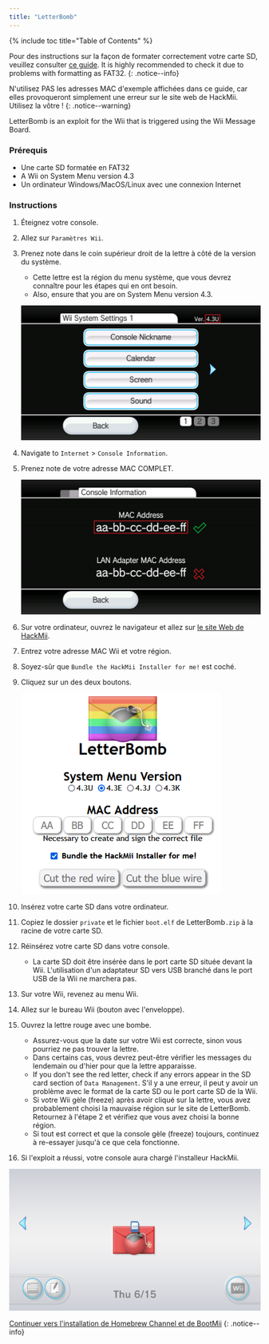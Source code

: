 ```yaml
---
title: "LetterBomb"
---
```


{% include toc title="Table of Contents" %}

Pour des instructions sur la façon de formater correctement votre carte SD, veuillez consulter [ce guide](https://wiki.hacks.guide/wiki/Formatting_an_SD_card). It is highly recommended to check it due to problems with formatting as FAT32.
{: .notice--info}

N'utilisez PAS les adresses MAC d'exemple affichées dans ce guide, car elles provoqueront simplement une erreur sur le site web de HackMii. Utilisez la vôtre !
{: .notice--warning}

LetterBomb is an exploit for the Wii that is triggered using the Wii Message Board.

### Prérequis
* Une carte SD formatée en FAT32
* A Wii on System Menu version 4.3
* Un ordinateur Windows/MacOS/Linux avec une connexion Internet

### Instructions

1. Éteignez votre console.
1. Allez sur `Paramètres Wii`.
1. Prenez note dans le coin supérieur droit de la lettre à côté de la version du système.
    + Cette lettre est la région du menu système, que vous devrez connaître pour les étapes qui en ont besoin.
    + Also, ensure that you are on System Menu version 4.3.

    ![](/images/wii/SystemMenuVersion.png)

1. Navigate to `Internet` > `Console Information`.
1. Prenez note de votre adresse MAC COMPLET.

    ![](/images/wii/MacAddress.png)

1. Sur votre ordinateur, ouvrez le navigateur et allez sur [le site Web de HackMii](https://please.hackmii.com/).
1. Entrez votre adresse MAC Wii et votre région.
1. Soyez-sûr que `Bundle the HackMii Installer for me!` est coché.
1. Cliquez sur un des deux boutons.

    ![](/images/exploits/letterbomb/LetterBomb-PC.png)

1. Insérez votre carte SD dans votre ordinateur.
1. Copiez le dossier `private` et le fichier `boot.elf` de LetterBomb`.zip` à la racine de votre carte SD.
1. Réinsérez votre carte SD dans votre console.
    + La carte SD doit être insérée dans le port carte SD située devant la Wii. L'utilisation d'un adaptateur SD vers USB branché dans le port USB de la Wii ne marchera pas.
1. Sur votre Wii, revenez au menu Wii.
1. Allez sur le bureau Wii (bouton avec l'enveloppe).
1. Ouvrez la lettre rouge avec une bombe.
    + Assurez-vous que la date sur votre Wii est correcte, sinon vous pourriez ne pas trouver la lettre.
    + Dans certains cas, vous devrez peut-être vérifier les messages du lendemain ou d'hier pour que la lettre apparaisse.
    + If you don't see the red letter, check if any errors appear in the SD card section of `Data Management`. S'il y a une erreur, il peut y avoir un problème avec le format de la carte SD ou le port carte SD de la Wii.
    + Si votre Wii gèle (freeze) après avoir cliqué sur la lettre, vous avez probablement choisi la mauvaise région sur le site de LetterBomb. Retournez à l'étape 2 et vérifiez que vous avez choisi la bonne région.
    + Si tout est correct et que la console gèle (freeze) toujours, continuez à re-essayer jusqu'à ce que cela fonctionne.
1. Si l'exploit a réussi, votre console aura chargé l'installeur HackMii.

![](/images/exploits/letterbomb/LetterBomb-Wii.png)

[Continuer vers l'installation de Homebrew Channel et de BootMii](hbc)
{: .notice--info}
